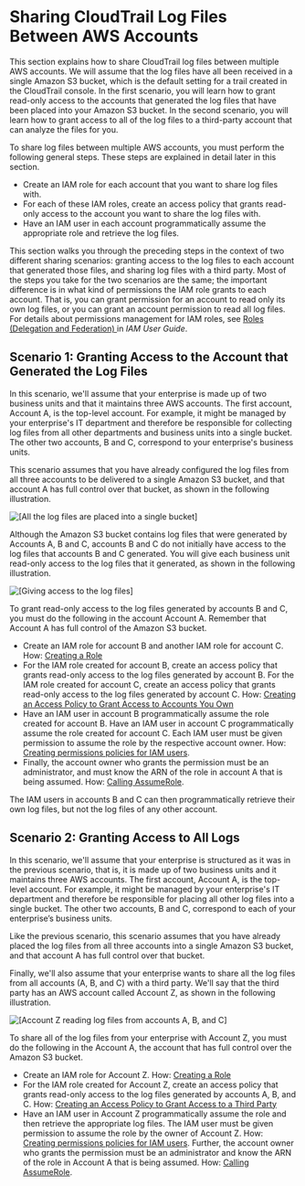 # Sharing CloudTrail Log Files Between AWS Accounts<a name="cloudtrail-sharing-logs"></a>

This section explains how to share CloudTrail log files between multiple AWS accounts\. We will assume that the log files have all been received in a single Amazon S3 bucket, which is the default setting for a trail created in the CloudTrail console\. In the first scenario, you will learn how to grant read\-only access to the accounts that generated the log files that have been placed into your Amazon S3 bucket\. In the second scenario, you will learn how to grant access to all of the log files to a third\-party account that can analyze the files for you\. 

To share log files between multiple AWS accounts, you must perform the following general steps\. These steps are explained in detail later in this section\.
+ Create an IAM role for each account that you want to share log files with\.
+ For each of these IAM roles, create an access policy that grants read\-only access to the account you want to share the log files with\. 
+ Have an IAM user in each account programmatically assume the appropriate role and retrieve the log files\. 

This section walks you through the preceding steps in the context of two different sharing scenarios: granting access to the log files to each account that generated those files, and sharing log files with a third party\. Most of the steps you take for the two scenarios are the same; the important difference is in what kind of permissions the IAM role grants to each account\. That is, you can grant permission for an account to read only its own log files, or you can grant an account permission to read all log files\. For details about permissions management for IAM roles, see [ Roles \(Delegation and Federation\) ](https://docs.aws.amazon.com/IAM/latest/UserGuide/WorkingWithRoles.html) in *IAM User Guide*\. 

## Scenario 1: Granting Access to the Account that Generated the Log Files<a name="cloudtrail-sharing-logs-read-only-access-to-generating-account"></a>

In this scenario, we'll assume that your enterprise is made up of two business units and that it maintains three AWS accounts\. The first account, Account A, is the top\-level account\. For example, it might be managed by your enterprise's IT department and therefore be responsible for collecting log files from all other departments and business units into a single bucket\. The other two accounts, B and C, correspond to your enterprise's business units\. 

This scenario assumes that you have already configured the log files from all three accounts to be delivered to a single Amazon S3 bucket, and that account A has full control over that bucket, as shown in the following illustration\. 

![\[All the log files are placed into a single bucket\]](http://docs.aws.amazon.com/awscloudtrail/latest/userguide/images/Sharing1.png)

Although the Amazon S3 bucket contains log files that were generated by Accounts A, B and C, accounts B and C do not initially have access to the log files that accounts B and C generated\. You will give each business unit read\-only access to the log files that it generated, as shown in the following illustration\. 

![\[Giving access to the log files\]](http://docs.aws.amazon.com/awscloudtrail/latest/userguide/images/Sharing2.png)

To grant read\-only access to the log files generated by accounts B and C, you must do the following in the account Account A\. Remember that Account A has full control of the Amazon S3 bucket\.
+ Create an IAM role for account B and another IAM role for account C\. How: [Creating a Role](cloudtrail-sharing-logs-create-role.md) 
+ For the IAM role created for account B, create an access policy that grants read\-only access to the log files generated by account B\. For the IAM role created for account C, create an access policy that grants read\-only access to the log files generated by account C\. How: [Creating an Access Policy to Grant Access to Accounts You Own](cloudtrail-sharing-logs-your-accounts.md) 
+ Have an IAM user in account B programmatically assume the role created for account B\. Have an IAM user in account C programmatically assume the role created for account C\. Each IAM user must be given permission to assume the role by the respective account owner\. How: [Creating permissions policies for IAM users](cloudtrail-sharing-logs-assume-role.md#cloudtrail-sharing-logs-assume-role-create-policy)\.
+  Finally, the account owner who grants the permission must be an administrator, and must know the ARN of the role in account A that is being assumed\. How: [Calling AssumeRole](cloudtrail-sharing-logs-assume-role.md#cloudtrail-sharing-logs-assume-role-call)\. 

The IAM users in accounts B and C can then programmatically retrieve their own log files, but not the log files of any other account\.

## Scenario 2: Granting Access to All Logs<a name="cloudtrail-sharing-logs-read-only-access-to-all-logs"></a>

In this scenario, we'll assume that your enterprise is structured as it was in the previous scenario, that is, it is made up of two business units and it maintains three AWS accounts\. The first account, Account A, is the top\-level account\. For example, it might be managed by your enterprise's IT department and therefore be responsible for placing all other log files into a single bucket\. The other two accounts, B and C, correspond to each of your enterprise’s business units\. 

Like the previous scenario, this scenario assumes that you have already placed the log files from all three accounts into a single Amazon S3 bucket, and that account A has full control over that bucket\. 

Finally, we'll also assume that your enterprise wants to share all the log files from all accounts \(A, B, and C\) with a third party\. We'll say that the third party has an AWS account called Account Z, as shown in the following illustration\.

![\[Account Z reading log files from accounts A, B, and C\]](http://docs.aws.amazon.com/awscloudtrail/latest/userguide/images/Sharing3.png)

To share all of the log files from your enterprise with Account Z, you must do the following in the Account A, the account that has full control over the Amazon S3 bucket\.
+ Create an IAM role for Account Z\. How: [Creating a Role](cloudtrail-sharing-logs-create-role.md)
+ For the IAM role created for Account Z, create an access policy that grants read\-only access to the log files generated by accounts A, B, and C\. How: [Creating an Access Policy to Grant Access to a Third Party ](cloudtrail-sharing-logs-third-party.md) 
+ Have an IAM user in Account Z programmatically assume the role and then retrieve the appropriate log files\. The IAM user must be given permission to assume the role by the owner of Account Z\. How: [Creating permissions policies for IAM users](cloudtrail-sharing-logs-assume-role.md#cloudtrail-sharing-logs-assume-role-create-policy)\. Further, the account owner who grants the permission must be an administrator and know the ARN of the role in Account A that is being assumed\. How: [Calling AssumeRole](cloudtrail-sharing-logs-assume-role.md#cloudtrail-sharing-logs-assume-role-call)\. 